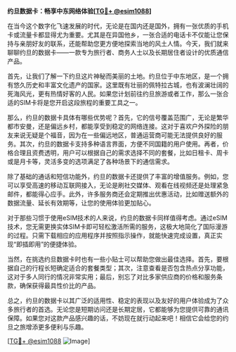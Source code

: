 **约旦数据卡：畅享中东网络体验[[TG💪+ @esim1088](https://t.me/s/esim1088)]**

在当今这个数字化飞速发展的时代，无论是在国内还是国外，拥有一张优质的手机卡或流量卡都显得尤为重要。尤其是在异国他乡，一张合适的电话卡不仅能让您保持与亲朋好友的联系，还能帮助您更方便地探索当地的风土人情。今天，我们就来聊聊约旦的数据卡——一款专为旅行者、商务人士以及长期居住者设计的优质通信产品。

首先，让我们了解一下约旦这片神秘而美丽的土地。约旦位于中东地区，是一个拥有悠久历史和丰富文化遗产的国家。这里既有壮丽的佩特拉古城，也有波澜壮阔的死海风光，更有热情好客的人民。如果您计划前往约旦旅游或者工作，那么一张合适的SIM卡将是您开启这段旅程的重要工具之一。

那么，约旦的数据卡具体有哪些优势呢？首先，它的信号覆盖范围广，无论是繁华都市安曼，还是偏远乡村，都能享受到稳定的网络连接。这对于喜欢户外探险的朋友来说无疑是个福音，因为在一些偏远地区，普通运营商可能无法提供良好的服务。其次，约旦的数据卡支持多种语言界面，方便不同国籍的用户使用。再者，价格合理且资费透明，用户可以根据自己的需求选择不同的套餐，比如日租卡、周卡或是月卡等，灵活多变的选项满足了各种场景下的通信需求。

除了基础的通话和短信功能外，约旦的数据卡还提供了丰富的增值服务。例如，您可以享受高速的移动互联网接入，无论是刷社交媒体、观看在线视频还是处理紧急邮件，都能得心应手。此外，许多服务商还会定期推出优惠活动，比如赠送额外的数据流量、延长有效期等，让您的使用体验更加贴心。

对于那些习惯于使用eSIM技术的人来说，约旦的数据卡同样值得考虑。通过eSIM技术，您无需更换实体SIM卡即可轻松激活所需的服务，这极大地简化了国际漫游的过程。只需下载相应的应用程序并按照指示操作，就能快速完成设置，真正实现“即插即用”的便捷体验。

当然，在挑选约旦数据卡时也有一些小贴士可以帮助您做出最佳选择。首先，要根据自己的行程长短确定适合的套餐类型；其次，注意查看是否包含热点分享功能，这对于多人同行的情况非常实用；最后，别忘了对比多家供应商的价格和服务条款，确保获得最具性价比的产品。

总之，约旦的数据卡以其广泛的适用性、稳定的表现以及友好的用户体验成为了众多旅行者的首选。无论您是短期访问还是长期定居，它都能够为您提供可靠的通讯保障。如果您对这款产品感兴趣的话，不妨现在就行动起来吧！相信它会给您的约旦之旅增添更多便利与乐趣。

[[TG💪+ @esim1088](https://t.me/s/esim1088) ![Image](https://i.postimg.cc/4NQfJmqS/Snipaste-2025-05-13-00-14-12.png)]
